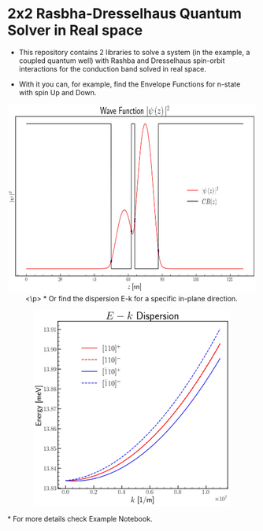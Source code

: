 # 2x2 Rasbha-Dresselhaus Quantum Solver in Real space

* This repository contains 2 libraries to solve a system (in the example, a coupled quantum well) with Rashba and Dresselhaus spin-orbit interactions for the conduction band solved in real space.

* With it you can, for example, find the Envelope Functions for n-state with spin Up and Down.
<p align="center">
  <img width="600" height="385" src="WF_Example.jpg">
<\p>
* Or find the dispersion E-k for a specific in-plane direction.
<p align="center">
  <img width="400" height="400" src="Dispersion_Example.jpg">
</p>
* For more details check Example Notebook.
